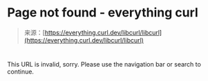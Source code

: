 <!--yml
category: 未分类
date: 2024-05-27 15:19:14
-->

# Page not found - everything curl

> 来源：[https://everything.curl.dev/libcurl/libcurl](https://everything.curl.dev/libcurl/libcurl)

<main>

# 

This URL is invalid, sorry. Please use the navigation bar or search to continue.

</main>